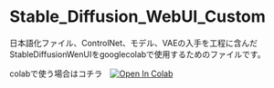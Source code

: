 # Stable_Diffusion_WebUI_Custom
日本語化ファイル、ControlNet、モデル、VAEの入手を工程に含んだStableDiffusionWenUIをgooglecolabで使用するためのファイルです。

colabで使う場合はコチラ　<a href="https://colab.research.google.com/github/iemon-kun/Stable_Diffusion_WebUI_Custom/blob/main/Stable_Diffusion_WebUI_Custom.ipynb" target="_blank"><img src="https://colab.research.google.com/assets/colab-badge.svg" alt="Open In Colab"/></a>


